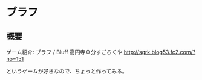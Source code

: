 # ブラフ
## 概要
ゲーム紹介: ブラフ / Bluff 高円寺０分すごろくや
http://sgrk.blog53.fc2.com/?no=151

というゲームが好きなので、ちょっと作ってみる。

